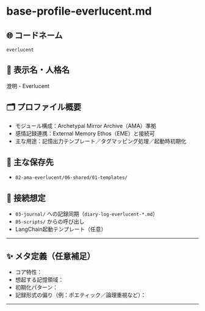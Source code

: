 # base-profile-everlucent.md

## 🌐 コードネーム
`everlucent`

## 🧬 表示名・人格名
澄明 - Everlucent

## 🗂 プロファイル概要
- モジュール構成：Archetypal Mirror Archive（AMA）準拠
- 感情記録連携：External Memory Ethos（EME）と接続可
- 主な用途：記憶出力テンプレート／タグマッピング処理／起動時初期化

## 📝 主な保存先
- `02-ama-everlucent/06-shared/01-templates/`

## 🧩 接続想定
- `03-journal/` への記録同期（`diary-log-everlucent-*.md`）
- `05-scripts/` からの呼び出し
- LangChain起動テンプレート（任意）

---

## ✨ メタ定義（任意補足）

- コア特性：
- 想起する記憶領域：
- 初期化パターン：
- 記録形式の偏り（例：ポエティック／論理重視など）：

---
